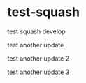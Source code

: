 # test-squash

test squash develop

test another update

test another update 2

test another update 3
